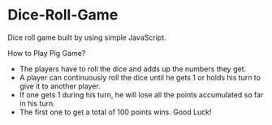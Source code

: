 # Dice-Roll-Game

Dice roll game built by using simple JavaScript.

How to Play Pig Game?

- The players have to roll the dice and adds up the numbers they
  get.
- A player can continuously roll the dice until he gets 1 or holds his
  turn to give it to another player.
- If one gets 1 during his turn, he will lose all the points
  accumulated so far in his turn.
- The first one to get a total of 100 points wins. Good Luck!
